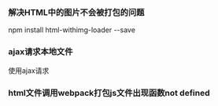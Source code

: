 ### 解决HTML中的图片不会被打包的问题
npm install html-withimg-loader --save

### ajax请求本地文件
使用ajax请求

### html文件调用webpack打包js文件出现函数not defined

